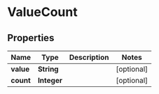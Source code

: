 
# ValueCount

## Properties
Name | Type | Description | Notes
------------ | ------------- | ------------- | -------------
**value** | **String** |  |  [optional]
**count** | **Integer** |  |  [optional]



